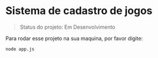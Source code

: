 # Sistema de cadastro de jogos

>Status do projeto: Em Desenvolvimento

Para rodar esse projeto na sua maquina, por favor digite: 

```
node app.js
```
